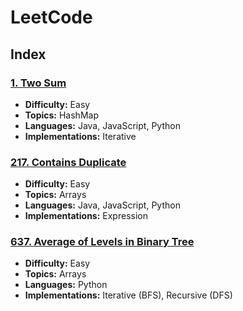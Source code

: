 # LeetCode

## Index

### [1. Two Sum](1.%20Two%20Sum)

* **Difficulty:** Easy
* **Topics:** HashMap
* **Languages:** Java, JavaScript, Python
* **Implementations:** Iterative

### [217. Contains Duplicate](217.%20Contains%20Duplicate)

* **Difficulty:** Easy
* **Topics:** Arrays
* **Languages:** Java, JavaScript, Python
* **Implementations:** Expression

### [637. Average of Levels in Binary Tree](637.%20Average%20of%20Levels%20in%20Binary%20Tree)

* **Difficulty:** Easy
* **Topics:** Arrays
* **Languages:** Python
* **Implementations:** Iterative (BFS), Recursive (DFS)